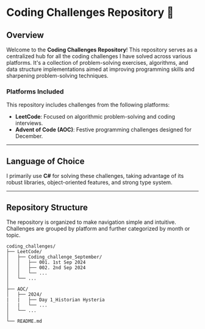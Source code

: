# **Coding Challenges Repository** 🚀  

## Overview  
Welcome to the **Coding Challenges Repository**! This repository serves as a centralized hub for all the coding challenges I have solved across various platforms. It's a collection of problem-solving exercises, algorithms, and data structure implementations aimed at improving programming skills and sharpening problem-solving techniques.  

### Platforms Included  
This repository includes challenges from the following platforms:  
- **LeetCode**: Focused on algorithmic problem-solving and coding interviews.  
- **Advent of Code (AOC)**: Festive programming challenges designed for December.  

---

## Language of Choice  
I primarily use **C#** for solving these challenges, taking advantage of its robust libraries, object-oriented features, and strong type system.

---

## Repository Structure  
The repository is organized to make navigation simple and intuitive. Challenges are grouped by platform and further categorized by month or topic.  

```plaintext
coding_challenges/
├── LeetCode/
│   ├── Coding_challenge_September/
│   │   ├── 001. 1st Sep 2024
│   │   ├── 002. 2nd Sep 2024
│   │   └── ...
│   └── ...
│
├── AOC/
│   ├── 2024/
|   |   ├── Day 1_Historian Hysteria
│   |   └── ...
│   └── ...
│
└── README.md
